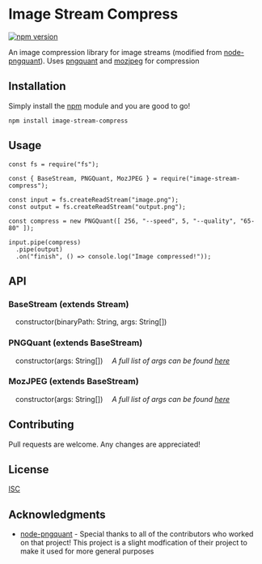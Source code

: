 # Image Stream Compress

[![npm version](https://badge.fury.io/js/image-stream-compress.svg)](https://badge.fury.io/js/image-stream-compress)

An image compression library for image streams (modified from [node-pngquant](https://github.com/papandreou/node-pngquant)). Uses [pngquant](https://github.com/kornelski/pngquant) and [mozjpeg](https://github.com/mozilla/mozjpeg) for compression

## Installation

Simply install the [npm](https://www.npmjs.com/) module and you are good to go!

```
npm install image-stream-compress
```

## Usage

```
const fs = require("fs");

const { BaseStream, PNGQuant, MozJPEG } = require("image-stream-compress");

const input = fs.createReadStream("image.png");
const output = fs.createReadStream("output.png");

const compress = new PNGQuant([ 256, "--speed", 5, "--quality", "65-80" ]);

input.pipe(compress)
  .pipe(output)
  .on("finish", () => console.log("Image compressed!"));
```

## API

### BaseStream (extends Stream)

&emsp;constructor(binaryPath: String, args: String[])

### PNGQuant (extends BaseStream)

&emsp;constructor(args: String[])
&emsp;*A full list of args can be found [here](https://github.com/kornelski/pngquant)*

### MozJPEG (extends BaseStream)

&emsp;constructor(args: String[])
&emsp;*A full list of args can be found [here](https://github.com/mozilla/mozjpeg/blob/master/usage.txt)*

## Contributing
Pull requests are welcome. Any changes are appreciated!

## License
[ISC](https://choosealicense.com/licenses/isc/)

## Acknowledgments

* [node-pngquant](https://github.com/papandreou/node-pngquant) - Special thanks to all of the contributors who worked on that project! This project is a slight modfication of their project to make it used for more general purposes
